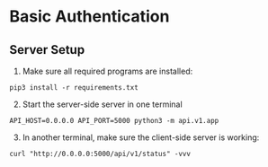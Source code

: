 # Basic Authentication



## Server Setup

1. Make sure all required programs are installed:

```
pip3 install -r requirements.txt
```

2. Start the server-side server in one terminal

```
API_HOST=0.0.0.0 API_PORT=5000 python3 -m api.v1.app
```

3. In another terminal, make sure the client-side server is working:

```
curl "http://0.0.0.0:5000/api/v1/status" -vvv
```
